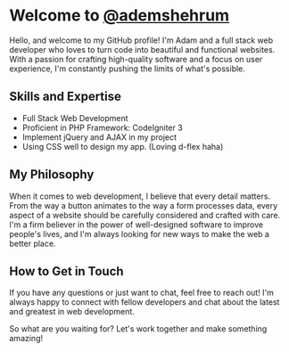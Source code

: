 # Welcome to [@ademshehrum](https://github.com/ademshehrum)

Hello, and welcome to my GitHub profile! I'm Adam and a full stack web developer who loves to turn code into beautiful and functional websites. With a passion for crafting high-quality software and a focus on user experience, I'm constantly pushing the limits of what's possible.

## Skills and Expertise

- Full Stack Web Development
- Proficient in PHP Framework: CodeIgniter 3
- Implement jQuery and AJAX in my project
- Using CSS well to design my app. (Loving d-flex haha)

## My Philosophy

When it comes to web development, I believe that every detail matters. From the way a button animates to the way a form processes data, every aspect of a website should be carefully considered and crafted with care. I'm a firm believer in the power of well-designed software to improve people's lives, and I'm always looking for new ways to make the web a better place.

## How to Get in Touch

If you have any questions or just want to chat, feel free to reach out! I'm always happy to connect with fellow developers and chat about the latest and greatest in web development.

So what are you waiting for? Let's work together and make something amazing!

[1.1]: http://i.imgur.com/tXSoThF.png (twitter icon with padding)
[2.1]: http://i.imgur.com/P3YfQoD.png (facebook icon with padding)

[1]: http://www.twitter.com/adamshahrom
[2]: http://www.facebook.com/cydiarepos2

